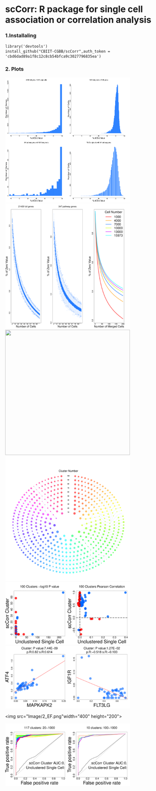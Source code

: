 scCorr: R package for single cell association or correlation analysis
=====================================================================

### 1.Installaling

    library('devtools')
    install_github("CBIIT-CGBB/scCorr",auth_token = 'cbd6dad89a1f8c12c8cb54bfca9c3027796835ea')

### 2. Plots
<img src="Image/1_ABCD.png" width="400" height="400">  

<img src="Image/1_EFG.png" width="400" height="400">

<img src="Image/1_HIJK.png" width="400" height="400">

<img src="Image/1_l.png" width="400" height="400">

<img src="Image/2_AB.png" width="400" height="200">

<img src="Image/2_CD.png" width="400" height="200">

<img src="Image/2_EF.png"width="400" height="200">

<img src="Image/2_GH.png" width="400" height="200">
